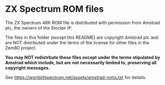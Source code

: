 ﻿# ZX Spectrum ROM files

The ZX Spectrum 48K ROM file is distributed with permission from Amstrad plc, the owners of the Sinclair IP.

The files in this folder (except this README) are copyright Amstrad plc and are NOT distributed under the terms of the license for other files in the Zem80 project.

**You may NOT redistrbute these files except under the terms stipulated by Amstrad which include, but are not necessarily limited to, preserving all copyright messages.**

See https://worldofspectrum.net/assets/amstrad-roms.txt for details.
